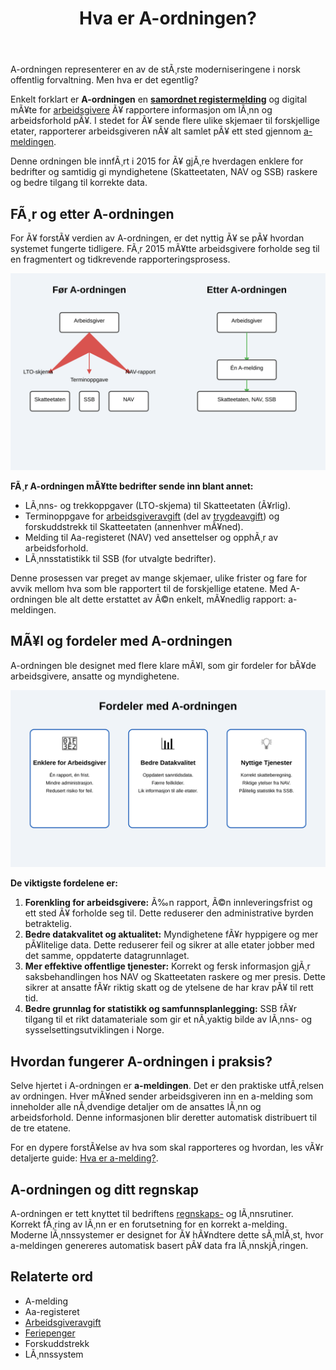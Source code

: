 ﻿---
title: "Hva er A-ordningen?"
meta_title: "Hva er A-ordningen?"
meta_description: 'A-ordningen representerer en av de stÃ¸rste moderniseringene i norsk offentlig forvaltning. Men hva er det egentlig?'
slug: hva-er-a-ordningen
type: blog
layout: pages/single
---

A-ordningen representerer en av de stÃ¸rste moderniseringene i norsk offentlig forvaltning. Men hva er det egentlig?

Enkelt forklart er **A-ordningen** en **[samordnet registermelding](/blogs/regnskap/samordnet-registermelding "Samordnet registermelding")** og digital mÃ¥te for [arbeidsgivere](/blogs/regnskap/arbeidsgiver "Arbeidsgiver “ Roller og Ansvar i Norsk Arbeidsliv og Regnskap") Ã¥ rapportere informasjon om lÃ¸nn og arbeidsforhold pÃ¥. I stedet for Ã¥ sende flere ulike skjemaer til forskjellige etater, rapporterer arbeidsgiveren nÃ¥ alt samlet pÃ¥ ett sted gjennom [a-meldingen](/blogs/regnskap/hva-er-a-melding "Hva er a-melding?").

Denne ordningen ble innfÃ¸rt i 2015 for Ã¥ gjÃ¸re hverdagen enklere for bedrifter og samtidig gi myndighetene (Skatteetaten, NAV og SSB) raskere og bedre tilgang til korrekte data.

## FÃ¸r og etter A-ordningen

For Ã¥ forstÃ¥ verdien av A-ordningen, er det nyttig Ã¥ se pÃ¥ hvordan systemet fungerte tidligere. FÃ¸r 2015 mÃ¥tte arbeidsgivere forholde seg til en fragmentert og tidkrevende rapporteringsprosess.

![FÃ¸r og etter A-ordningen](a-ordningen-before-after.svg)

**FÃ¸r A-ordningen mÃ¥tte bedrifter sende inn blant annet:**

*   LÃ¸nns- og trekkoppgaver (LTO-skjema) til Skatteetaten (Ã¥rlig).
*   Terminoppgave for [arbeidsgiveravgift](/blogs/regnskap/hva-er-arbeidsgiveravgift "Hva er Arbeidsgiveravgift? En Komplett Guide til Norges LÃ¸nnsavgift") (del av [trygdeavgift](/blogs/regnskap/hva-er-trygdeavgift "Hva er Trygdeavgift? Komplett Guide til Beregning og RegnskapsfÃ¸ring")) og forskuddstrekk til Skatteetaten (annenhver mÃ¥ned).
*   Melding til Aa-registeret (NAV) ved ansettelser og opphÃ¸r av arbeidsforhold.
*   LÃ¸nnsstatistikk til SSB (for utvalgte bedrifter).

Denne prosessen var preget av mange skjemaer, ulike frister og fare for avvik mellom hva som ble rapportert til de forskjellige etatene. Med A-ordningen ble alt dette erstattet av Ã©n enkelt, mÃ¥nedlig rapport: a-meldingen.

## MÃ¥l og fordeler med A-ordningen

A-ordningen ble designet med flere klare mÃ¥l, som gir fordeler for bÃ¥de arbeidsgivere, ansatte og myndighetene.

![Fordeler med A-ordningen](a-ordningen-benefits.svg)

**De viktigste fordelene er:**

1.  **Forenkling for arbeidsgivere:** Ã‰n rapport, Ã©n innleveringsfrist og ett sted Ã¥ forholde seg til. Dette reduserer den administrative byrden betraktelig.
2.  **Bedre datakvalitet og aktualitet:** Myndighetene fÃ¥r hyppigere og mer pÃ¥litelige data. Dette reduserer feil og sikrer at alle etater jobber med det samme, oppdaterte datagrunnlaget.
3.  **Mer effektive offentlige tjenester:** Korrekt og fersk informasjon gjÃ¸r saksbehandlingen hos NAV og Skatteetaten raskere og mer presis. Dette sikrer at ansatte fÃ¥r riktig skatt og de ytelsene de har krav pÃ¥ til rett tid.
4.  **Bedre grunnlag for statistikk og samfunnsplanlegging:** SSB fÃ¥r tilgang til et rikt datamateriale som gir et nÃ¸yaktig bilde av lÃ¸nns- og sysselsettingsutviklingen i Norge.

## Hvordan fungerer A-ordningen i praksis?

Selve hjertet i A-ordningen er **a-meldingen**. Det er den praktiske utfÃ¸relsen av ordningen. Hver mÃ¥ned sender arbeidsgiveren inn en a-melding som inneholder alle nÃ¸dvendige detaljer om de ansattes lÃ¸nn og arbeidsforhold. Denne informasjonen blir deretter automatisk distribuert til de tre etatene.

For en dypere forstÃ¥else av hva som skal rapporteres og hvordan, les vÃ¥r detaljerte guide: [Hva er a-melding?](/blogs/regnskap/hva-er-a-melding "En komplett guide til a-meldingen").

## A-ordningen og ditt regnskap

A-ordningen er tett knyttet til bedriftens [regnskaps-](/blogs/regnskap/hva-er-regnskap "Hva er regnskap?") og lÃ¸nnsrutiner. Korrekt fÃ¸ring av lÃ¸nn er en forutsetning for en korrekt a-melding. Moderne lÃ¸nnssystemer er designet for Ã¥ hÃ¥ndtere dette sÃ¸mlÃ¸st, hvor a-meldingen genereres automatisk basert pÃ¥ data fra lÃ¸nnskjÃ¸ringen.

## Relaterte ord

*   A-melding
*   Aa-registeret
*   [Arbeidsgiveravgift](/blogs/regnskap/hva-er-arbeidsgiveravgift "Hva er Arbeidsgiveravgift? En Komplett Guide til Norges LÃ¸nnsavgift")
*   [Feriepenger](/blogs/regnskap/hva-er-feriepenger "Hva er Feriepenger i Regnskap? Beregning, RegnskapsfÃ¸ring og Praktiske Eksempler")
*   Forskuddstrekk
*   LÃ¸nnssystem







